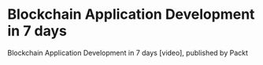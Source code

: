# Blockchain Application Development in 7 days
Blockchain Application Development in 7 days [video], published by Packt
